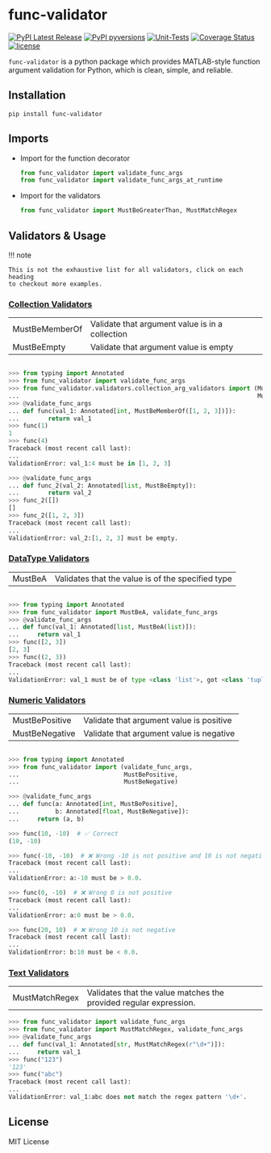 # func-validator

[![PyPI Latest Release](https://img.shields.io/pypi/v/func-validator?logo=pypi)](https://pypi.org/project/func-validator/)
[![PyPI pyversions](https://img.shields.io/pypi/pyversions/func-validator.svg?logo=python&style=flat)](https://pypi.python.org/pypi/func-validator/)
[![Unit-Tests](https://github.com/patrickboateng/func-validator/actions/workflows/func-validator-unit-tests.yml/badge.svg)](https://github.com/patrickboateng/func-validator/actions/workflows/func-validator-unit-tests.yml)
[![Coverage Status](https://coveralls.io/repos/github/patrickboateng/func-validator/badge.svg?branch=main)](https://coveralls.io/github/patrickboateng/func-validator?branch=main)
[![license](https://img.shields.io/pypi/l/func-validator?style=flat&logo=opensourceinitiative)](https://opensource.org/license/mit/)

`func-validator` is a python package which provides MATLAB-style function 
argument validation for Python, which is clean, simple, and reliable.

## Installation

```shell
pip install func-validator 
```

## Imports

- Import for the function decorator

  ```python
  from func_validator import validate_func_args
  from func_validator import validate_func_args_at_runtime 
  ```

- Import for the validators

  ```python
  from func_validator import MustBeGreaterThan, MustMatchRegex 
  ```

## Validators & Usage

!!! note

    This is not the exhaustive list for all validators, click on each heading 
    to checkout more examples.

### [Collection Validators](reference/collection_validators.md)

<table>
    <tr>
        <td>MustBeMemberOf</td>
        <td>Validate that argument value is in a collection</td>
    </tr>
    <tr>
        <td>MustBeEmpty</td>
        <td>Validate that argument value is empty</td>
    </tr>
</table>

```python

>>> from typing import Annotated
>>> from func_validator import validate_func_args
>>> from func_validator.validators.collection_arg_validators import (MustBeMemberOf, 
...                                                                  MustBeEmpty)
>>> @validate_func_args
... def func(val_1: Annotated[int, MustBeMemberOf([1, 2, 3])]):
...        return val_1
>>> func(1)
1
>>> func(4)
Traceback (most recent call last):
...
ValidationError: val_1:4 must be in [1, 2, 3]

>>> @validate_func_args
... def func_2(val_2: Annotated[list, MustBeEmpty]):
...        return val_2
>>> func_2([])
[]
>>> func_2([1, 2, 3])
Traceback (most recent call last):
...
ValidationError: val_2:[1, 2, 3] must be empty.

```

### [DataType Validators](reference/datatype_validators.md)

<table>
    <tr>
        <td>MustBeA</td>
        <td>Validates that the value is of the specified type</td>
    </tr>
</table>

```python

>>> from typing import Annotated
>>> from func_validator import MustBeA, validate_func_args
>>> @validate_func_args
... def func(val_1: Annotated[list, MustBeA(list)]):
...     return val_1
>>> func([2, 3])
[2, 3]
>>> func((2, 3))
Traceback (most recent call last):
...
ValidationError: val_1 must be of type <class 'list'>, got <class 'tuple'> instead.

```

### [Numeric Validators](reference/numeric_validators.md)

<table>
    <tr>
        <td>MustBePositive</td>
        <td>Validate that argument value is positive</td>
    </tr>
    <tr>
        <td>MustBeNegative</td>
        <td>Validate that argument value is negative</td>
    </tr>
</table>

```python

>>> from typing import Annotated
>>> from func_validator import (validate_func_args,
...                             MustBePositive,
...                             MustBeNegative)

>>> @validate_func_args  
... def func(a: Annotated[int, MustBePositive],
...          b: Annotated[float, MustBeNegative]):
...     return (a, b)

>>> func(10, -10)  # ✅ Correct
(10, -10)

>>> func(-10, -10)  # ❌ Wrong -10 is not positive and 10 is not negative
Traceback (most recent call last):
...
ValidationError: a:-10 must be > 0.0.

>>> func(0, -10)  # ❌ Wrong 0 is not positive
Traceback (most recent call last):
...
ValidationError: a:0 must be > 0.0.

>>> func(20, 10)  # ❌ Wrong 10 is not negative
Traceback (most recent call last):
...
ValidationError: b:10 must be < 0.0.

```


### [Text Validators](reference/text_validators.md)

<table>
    <tr>
        <td>MustMatchRegex</td>
        <td>Validates that the value matches the provided regular expression.</td>
    </tr>
</table>

```python
>>> from func_validator import validate_func_args
>>> from func_validator import MustMatchRegex, validate_func_args
>>> @validate_func_args
... def func(val_1: Annotated[str, MustMatchRegex(r"\d+")]):
...     return val_1
>>> func("123")
'123'
>>> func("abc")
Traceback (most recent call last):
...
ValidationError: val_1:abc does not match the regex pattern '\d+'.

```

## License

MIT License
